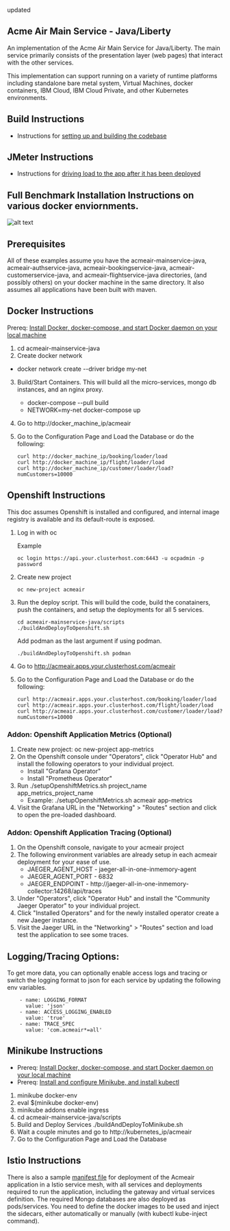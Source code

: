 updated
## Acme Air Main Service - Java/Liberty

An implementation of the Acme Air Main Service for Java/Liberty. The main service primarily consists of the presentation layer (web pages) that interact with the other services.

This implementation can support running on a variety of runtime platforms including standalone bare metal system, Virtual Machines, docker containers, IBM Cloud, IBM Cloud Private, and other Kubernetes environments.

## Build Instructions
* Instructions for [setting up and building the codebase](Build_Instructions.md)

## JMeter Instructions
* Instructions for [driving load to the app after it has been deployed](https://github.com/blueperf/acmeair-mainservice-java/tree/master/jmeter-files)

## Full Benchmark Installation Instructions on various docker enviornments.
![alt text](https://github.com/blueperf/acmeair-mainservice-java/blob/master/images/AcmeairMS.png "AcmeairMS Java")

## Prerequisites
All of these examples assume you have the acmeair-mainservice-java, acmeair-authservice-java, acmeair-bookingservice-java, acmeair-customerservice-java, and acmeair-flightservice-java directories, (and possibly others) on your docker machine in the same directory. It also assumes all applications have been built with maven.


## Docker Instructions

Prereq: [Install Docker, docker-compose, and start Docker daemon on your local machine](https://docs.docker.com/installation/)

1. cd acmeair-mainservice-java
2. Create docker network
 * docker network create --driver bridge my-net
3. Build/Start Containers. This will build all the micro-services, mongo db instances, and an nginx proxy.
    * docker-compose --pull build
    * NETWORK=my-net docker-compose up

4. Go to http://docker_machine_ip/acmeair
5. Go to the Configuration Page and Load the Database or do the following:
    ```
    curl http://docker_machine_ip/booking/loader/load
    curl http://docker_machine_ip/flight/loader/load
    curl http://docker_machine_ip/customer/loader/load?numCustomers=10000
    ```

## Openshift Instructions
This doc assumes Openshift is installed and configured, and internal image registry is available and its default-route is exposed.

1. Log in with oc 

   Example
   ```
   oc login https://api.your.clusterhost.com:6443 -u ocpadmin -p password
   ```

2. Create new project
   ```
   oc new-project acmeair
   ```
3. Run the deploy script. This will build the code, build the conatainers, push the containers, and setup the deployments for all 5 services.
   ```
   cd acmeair-mainservice-java/scripts
   ./buildAndDeployToOpenshift.sh
   ```
   Add podman as the last argument if using podman.
   ```
   ./buildAndDeployToOpenshift.sh podman
   ```
4. Go to http://acmeair.apps.your.clusterhost.com/acmeair
5. Go to the Configuration Page and Load the Database or do the following:
    ```
    curl http://acmeair.apps.your.clusterhost.com/booking/loader/load
    curl http://acmeair.apps.your.clusterhost.com/flight/loader/load
    curl http://acmeair.apps.your.clusterhost.com/customer/loader/load?numCustomers=10000
    ```

### Addon: Openshift Application Metrics (Optional)
1. Create new project: oc new-project app-metrics
2. On the Openshift console under "Operators", click "Operator Hub" and install the following operators to your individual project.
    * Install "Grafana Operator"
    * Install "Prometheus Operator"
3. Run ./setupOpenshiftMetrics.sh project_name app_metrics_project_name
    * Example: ./setupOpenshiftMetrics.sh acmeair app-metrics
4. Visit the Grafana URL in the "Networking" > "Routes" section and click to open the pre-loaded dashboard.

### Addon: Openshift Application Tracing (Optional)
1. On the Openshift console, navigate to your acmeair project
2. The following environment variables are already setup in each acmeair deployment for your ease of use.
    * JAEGER_AGENT_HOST - jaeger-all-in-one-inmemory-agent
    * JAEGER_AGENT_PORT - 6832
    * JAEGER_ENDPOINT - http://jaeger-all-in-one-inmemory-collector:14268/api/traces
3. Under "Operators", click "Operator Hub" and install the "Community Jaeger Operator" to your individual project.
4. Click "Installed Operators" and for the newly installed operator create a new Jaeger instance.
5. Visit the Jaeger URL in the "Networking" > "Routes" section and load test the application to see some traces.

## Logging/Tracing Options: 

To get more data, you can optionally enable access logs and tracing or switch the logging format to json for each service by updating the following env variables.
```
    - name: LOGGING_FORMAT
      value: 'json'
    - name: ACCESS_LOGGING_ENABLED
      value: 'true'
    - name: TRACE_SPEC
      value: 'com.acmeair*=all'
```

## Minikube Instructions

* Prereq: [Install Docker, docker-compose, and start Docker daemon on your local machine](https://docs.docker.com/installation/)
* Prereq: [Install and configure Minikube, and install kubectl](https://github.com/kubernetes/minikube/)

1. minikube docker-env
2. eval $(minikube docker-env)
3. minikube addons enable ingress
4. cd acmeair-mainservice-java/scripts
5. Build and Deploy Services
  ./buildAndDeployToMinikube.sh
6. Wait a couple minutes and go to http://kubernetes_ip/acmeair
7. Go to the Configuration Page and Load the Database

## Istio Instructions

There is also a sample [manifest file](./manifests-istio/deploy-acmeair-istio.yaml) for deployment of the Acmeair application in a Istio service mesh, with all services and deployments required to run the application, including the gateway and virtual services definition. The required Mongo databases are also deployed as pods/services. You need to define the docker images to be used and inject the sidecars, either automatically or manually (with kubectl kube-inject command).  
